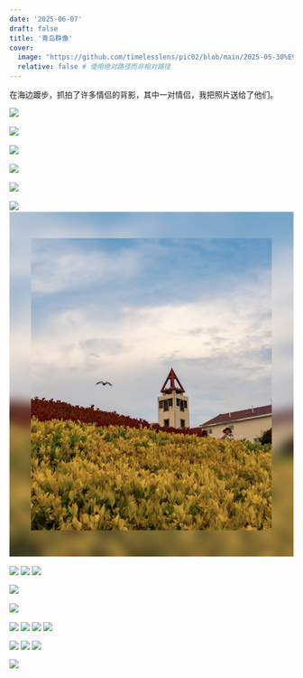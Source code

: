 ```yaml
---
date: '2025-06-07'
draft: false
title: '青岛群像'
cover:
  image: "https://github.com/timelesslens/pic02/blob/main/2025-05-30%E9%9D%92%E5%B2%9B/1749295672196.jpg?raw=true" # 您可以使用文章中已有的图片或其他图片
  relative: false # 使用绝对路径而非相对路径
---
```


在海边踱步，抓拍了许多情侣的背影，其中一对情侣，我把照片送给了他们。

<!--more-->

![](https://github.com/timelesslens/pic02/blob/main/2025-05-30%E9%9D%92%E5%B2%9B/1749295672130.jpg?raw=true)

![](https://github.com/timelesslens/pic02/blob/main/2025-05-30%E9%9D%92%E5%B2%9B/1749295672146.jpg?raw=true)

![](https://github.com/timelesslens/pic02/blob/main/2025-05-30%E9%9D%92%E5%B2%9B/1749295672162.jpg?raw=true)

![](https://github.com/timelesslens/pic02/blob/main/2025-05-30%E9%9D%92%E5%B2%9B/1749295672178.jpg?raw=true)

![](https://github.com/timelesslens/pic02/blob/main/2025-05-30%E9%9D%92%E5%B2%9B/1749295672187.jpg?raw=true)

![](https://github.com/timelesslens/pic02/blob/main/2025-05-30%E9%9D%92%E5%B2%9B/1749295672196.jpg?raw=true)
![](https://github.com/timelesslens/pic02/blob/main/2025-05-30%E9%9D%92%E5%B2%9B/1749295672203.jpg?raw=true)

![](https://github.com/timelesslens/pic02/blob/main/2025-05-30%E9%9D%92%E5%B2%9B/1749295672220.jpg?raw=true)
![](https://github.com/timelesslens/pic02/blob/main/2025-05-30%E9%9D%92%E5%B2%9B/1749295672227.jpg?raw=true)
![](https://github.com/timelesslens/pic02/blob/main/2025-05-30%E9%9D%92%E5%B2%9B/1749295672235.jpg?raw=true)


![](https://github.com/timelesslens/pic02/blob/main/2025-05-30%E9%9D%92%E5%B2%9B/1749295672242.jpg?raw=true)

![](https://github.com/timelesslens/pic02/blob/main/2025-05-30%E9%9D%92%E5%B2%9B/1749295672258.jpg?raw=true)

![](https://github.com/timelesslens/pic02/blob/main/2025-05-30%E9%9D%92%E5%B2%9B/1749295672383.jpg?raw=true)
![](https://github.com/timelesslens/pic02/blob/main/2025-05-30%E9%9D%92%E5%B2%9B/1749295672405.jpg?raw=true)
![](https://github.com/timelesslens/pic02/blob/main/2025-05-30%E9%9D%92%E5%B2%9B/1749295672424.jpg?raw=true)
![](https://github.com/timelesslens/pic02/blob/main/2025-05-30%E9%9D%92%E5%B2%9B/1749295672441.jpg?raw=true)

![](https://github.com/timelesslens/pic02/blob/main/2025-05-30%E9%9D%92%E5%B2%9B/1749295672458.jpg?raw=true)
![](https://github.com/timelesslens/pic02/blob/main/2025-05-30%E9%9D%92%E5%B2%9B/1749295672474.jpg?raw=true)
![](https://github.com/timelesslens/pic02/blob/main/2025-05-30%E9%9D%92%E5%B2%9B/1749295672490.jpg?raw=true)

![](https://github.com/timelesslens/pic02/blob/main/2025-05-30%E9%9D%92%E5%B2%9B/1749295672507.jpg?raw=true)